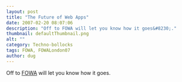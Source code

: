 ```yaml
---
layout: post
title: "The Future of Web Apps"
date: 2007-02-20 08:07:06
description: "Off to FOWA will let you know how it goes&#8230;."
thumbnail: defaultThumbnail.png
alt: ""
category: Techno-bollocks
tags: FOWA, FOWALondon07
author: dug
---
```


<p>Off to <a title="Future of Web Apps" href="http://www.futureofwebapps.com/"><span class="caps">FOWA</span></a> will let you know how it goes.</p>
